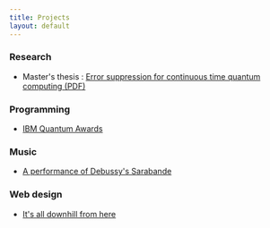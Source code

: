 ```yaml
---
title: Projects
layout: default
---
```


### Research
- Master's thesis : [Error suppression for continuous time quantum computing (PDF)](/assets/err_supp_cont_time_qc.pdf) 

### Programming
- <a href="https://research.ibm.com/blog/2022-quantum-open-science-prize">IBM Quantum Awards<a>

### Music
- <a href="https://www.youtube.com/watch?v=qBsREfEhjrM"> A performance of Debussy's Sarabande<a>

### Web design
- <a href="https://tom-88.github.io/tom-oleary/">It's all downhill from here<a>

<!--
![Under construction!](images/condude.gif)
-->


